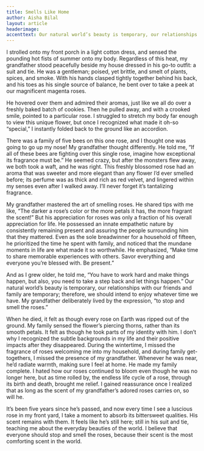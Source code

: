 ```yaml
---
title: Smells Like Home
author: Aisha Bilal
layout: article
headerimage: 
accenttext: Our natural world’s beauty is temporary, our relationships with our friends and family are temporary; therefore, we should intend to enjoy whatever time we have.
---
```

I strolled onto my front porch in a light cotton dress, and sensed the pounding hot fists of summer onto my body. Regardless of this heat, my grandfather stood peacefully beside my house dressed in his go-to outfit: a suit and tie. He was a gentleman; poised, yet brittle, and smelt of plants, spices, and smoke. With his hands clasped tightly together behind his back, and his toes as his single source of balance, he bent over to take a peek at our magnificent magenta roses.

He hovered over them and admired their aromas, just like we all do over a freshly baked batch of cookies. Then he pulled away, and with a crooked smile, pointed to a particular rose. I struggled to stretch my body far enough to view this unique flower, but once I recognized what made it oh-so “special,” I instantly folded back to the ground like an accordion.
 
There was a family of five bees on this one rose, and I thought one was going to go up my nose!  My grandfather thought differently. He told me, “If all of these bees are fighting over this single rose, imagine how exceptional its fragrance must be.” He seemed crazy, but after the monsters flew away, we both took a waft, and he was right. This freshly blossomed rose had an aroma that was sweeter and more elegant than any flower I’d ever smelled before; its perfume was as thick and rich as red velvet, and lingered within my senses even after I walked away. I’ll never forget it’s tantalizing fragrance.

My grandfather mastered the art of smelling roses. He shared tips with me like, “The darker a rose’s color or the more petals it has, the more fragrant the scent!”  But his appreciation for roses was only a fraction of his overall appreciation for life. He possessed an innate empathetic nature by consistently remaining present and assuring the people surrounding him that they mattered. Even as the sole breadwinner for a household of fifteen, he prioritized the time he spent with family, and noticed that the mundane moments in life are what made it so worthwhile. He emphasized, “Make time to share memorable experiences with others. Savor everything and everyone you’re blessed with. Be present.”

And as I grew older, he told me, “You have to work hard and make things happen, but also, you need to take a step back and let things happen.” Our natural world’s beauty is temporary, our relationships with our friends and family are temporary; therefore, we should intend to enjoy whatever time we have. My grandfather deliberately lived by the expression, “to stop and smell the roses.”

When he died, it felt as though every rose on Earth was ripped out of the ground. My family sensed the flower’s piercing thorns, rather than its smooth petals. It felt as though he took parts of my identity with him. I don’t why I recognized the subtle backgrounds in my life and their positive impacts after they disappeared. During the wintertime, I missed the fragrance of roses welcoming me into my household, and during family get-togethers, I missed the presence of my grandfather. Whenever he was near, he’d radiate warmth, making sure I feel at home. He made my family complete. I hated how our roses continued to bloom even though he was no longer here, but as time rolled by, the endless life cycle of a rose, through its birth and death, brought me relief. I gained reassurance once I realized that as long as the scent of my grandfather’s adored roses carries on, so will he.
 
It’s been five years since he’s passed, and now every time I see a luscious rose in my front yard, I take a moment to absorb its bittersweet qualities. His scent remains with them. It feels like he’s still here; still in his suit and tie, teaching me about the everyday beauties of the world. I believe that everyone should stop and smell the roses, because their scent is the most comforting scent in the world. 

